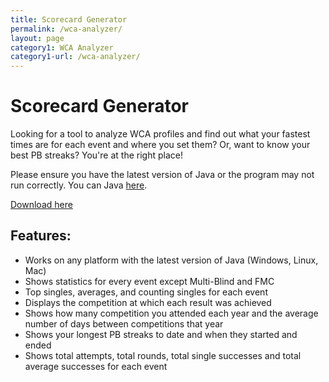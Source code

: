 ```yaml
---
title: Scorecard Generator
permalink: /wca-analyzer/
layout: page
category1: WCA Analyzer
category1-url: /wca-analyzer/
---
```


Scorecard Generator
===================

Looking for a tool to analyze WCA profiles and find out what your fastest times are for each event and where you set them? Or, want to know your best PB streaks? You're at the right place!

Please ensure you have the latest version of Java or the program may not run correctly. You can Java [here](https://java.com/en/download/).

[Download here](wca-analyzer-1.0.jar)

## Features:

* Works on any platform with the latest version of Java (Windows, Linux, Mac)
* Shows statistics for every event except Multi-Blind and FMC
* Top singles, averages, and counting singles for each event
* Displays the competition at which each result was achieved
* Shows how many competition you attended each year and the average number of days between competitions that year
* Shows your longest PB streaks to date and when they started and ended
* Shows total attempts, total rounds, total single successes and total average successes for each event

